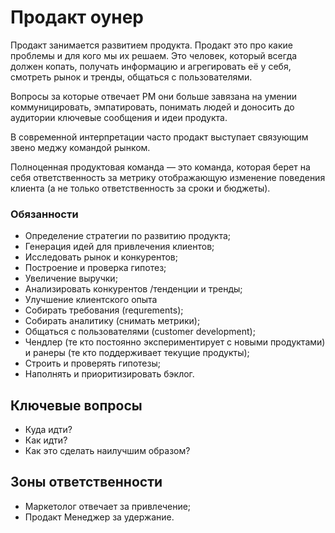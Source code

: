 # Продакт оунер

Продакт занимается развитием продукта. Продакт это про какие проблемы и для кого мы их решаем. Это человек, который всегда должен копать, получать информацию и агрегировать её у себя, смотреть рынок и тренды, общаться с пользователями. 

Вопросы за которые отвечает PM они больше завязана на умении коммуницировать, эмпатировать, понимать людей и доносить до аудитории ключевые сообщения и идеи продукта.

В современной интерпретации часто продакт выступает связующим звено меджу командой рынком.

Полноценная продуктовая команда — это команда, которая берет на себя ответственность за метрику отображающую изменение поведения клиента (а не только ответственность за сроки и бюджеты).

### Обязанности

- Определение стратегии по развитию продукта;
- Генерация идей для привлечения клиентов;
- Исследовать рынок и конкурентов;
- Построение и проверка гипотез;
- Увеличение выручки;
- Анализировать конкурентов /тенденции и тренды;
- Улучшение клиентского опыта
- Собирать требования (requrements);
- Собирать аналитику (снимать метрики);
- Общаться с пользователями (customer development);
- Чендлер (те кто постоянно экспериментирует с новыми продуктами) и ранеры (те кто поддерживает текущие продукты);
- Строить и проверять гипотезы;
- Наполнять и приоритизировать бэклог.

## Ключевые вопросы

- Куда идти?
- Как идти?
- Как это сделать наилучшим образом?

## Зоны ответственности

- Маркетолог отвечает за привлечение;
- Продакт Менеджер за удержание.